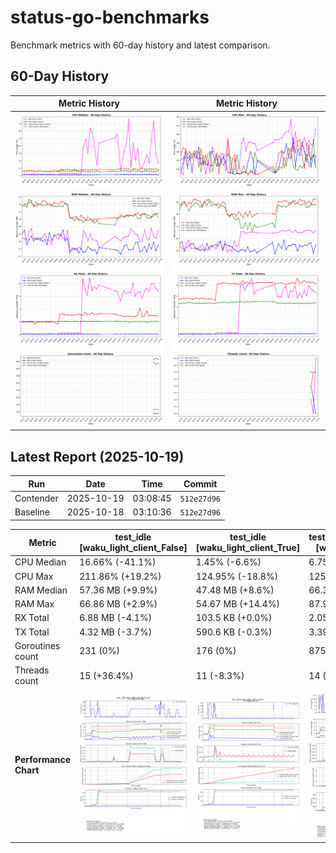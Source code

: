 # status-go-benchmarks

Benchmark metrics with 60-day history and latest comparison.

## 60-Day History

| Metric History                                                     | Metric History                                               |
|--------------------------------------------------------------------|--------------------------------------------------------------|
| ![cpu_median_history.png](docs/cpu_median_history.png)             | ![cpu_max_history.png](docs/cpu_max_history.png)             |
| ![ram_median_history.png](docs/ram_median_history.png)             | ![ram_max_history.png](docs/ram_max_history.png)             |
| ![rx_total_history.png](docs/rx_total_history.png)                 | ![tx_total_history.png](docs/tx_total_history.png)           |
| ![goroutines_count_history.png](docs/goroutines_count_history.png) | ![threads_count_history.png](docs/threads_count_history.png) |

## Latest Report (2025-10-19)

| Run       | Date       | Time     | Commit      |
|-----------|------------|----------|-------------|
| Contender | 2025-10-19 | 03:08:45 | `512e27d96` |
| Baseline  | 2025-10-18 | 03:10:36 | `512e27d96` |

| Metric                | test_idle<br>[waku_light_client_False]                                                                                             | test_idle<br>[waku_light_client_True]                                                                                            | test_one_to_one_messages<br>[waku_light_client_True]                                                                                                           | test_one_to_one_messages<br>[waku_light_client_False]                                                                                                            |
|-----------------------|------------------------------------------------------------------------------------------------------------------------------------|----------------------------------------------------------------------------------------------------------------------------------|----------------------------------------------------------------------------------------------------------------------------------------------------------------|------------------------------------------------------------------------------------------------------------------------------------------------------------------|
| CPU Median            | 16.66% (-41.1%)                                                                                                                    | 1.45% (-6.6%)                                                                                                                    | 6.75% (+22.7%)                                                                                                                                                 | 8.27% (-3.8%)                                                                                                                                                    |
| CPU Max               | 211.86% (+19.2%)                                                                                                                   | 124.95% (-18.8%)                                                                                                                 | 125.16% (-33.3%)                                                                                                                                               | 148.94% (-3.4%)                                                                                                                                                  |
| RAM Median            | 57.36 MB (+9.9%)                                                                                                                   | 47.48 MB (+8.6%)                                                                                                                 | 66.38 MB (-3.1%)                                                                                                                                               | 69.16 MB (+0.4%)                                                                                                                                                 |
| RAM Max               | 66.86 MB (+2.9%)                                                                                                                   | 54.67 MB (+14.4%)                                                                                                                | 87.90 MB (-0.2%)                                                                                                                                               | 92.52 MB (-0.2%)                                                                                                                                                 |
| RX Total              | 6.88 MB (-4.1%)                                                                                                                    | 103.5 KB (+0.0%)                                                                                                                 | 2.05 MB (+0.4%)                                                                                                                                                | 2.91 MB (-2.6%)                                                                                                                                                  |
| TX Total              | 4.32 MB (-3.7%)                                                                                                                    | 590.6 KB (-0.3%)                                                                                                                 | 3.39 MB (+0.2%)                                                                                                                                                | 5.13 MB (-2.3%)                                                                                                                                                  |
| Goroutines count      | 231 (0%)                                                                                                                           | 176 (0%)                                                                                                                         | 875 (+1.2%)                                                                                                                                                    | 929 (-1.4%)                                                                                                                                                      |
| Threads count         | 15 (+36.4%)                                                                                                                        | 11 (-8.3%)                                                                                                                       | 14 (0%)                                                                                                                                                        | 14 (0%)                                                                                                                                                          |
| **Performance Chart** | ![test_idle[waku_light_client_False]](benchmarks/20251019T030845_512e27d96/test_idle[waku_light_client_False]-20251019-025956.png) | ![test_idle[waku_light_client_True]](benchmarks/20251019T030845_512e27d96/test_idle[waku_light_client_True]-20251019-030137.png) | ![test_one_to_one_messages[waku_light_client_True]](benchmarks/20251019T030845_512e27d96/test_one_to_one_messages[waku_light_client_True]-20251019-030756.png) | ![test_one_to_one_messages[waku_light_client_False]](benchmarks/20251019T030845_512e27d96/test_one_to_one_messages[waku_light_client_False]-20251019-030444.png) |
